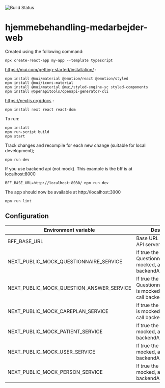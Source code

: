 ![Build Status](https://github.com/KvalitetsIT/hjemmebehandling-medarbejder-web/workflows/CICD/badge.svg)
# hjemmebehandling-medarbejder-web

Created using the following command:

```
npx create-react-app my-app --template typescript
```

https://mui.com/getting-started/installation/ :
```
npm install @mui/material @emotion/react @emotion/styled
npm install @mui/icons-material
npm install @mui/material @mui/styled-engine-sc styled-components
npm install @openapitools/openapi-generator-cli
```

https://nextjs.org/docs :
```
npm install next react react-dom
```

To run:
```
npm install
npm run-script build
npm start
```

Track changes and recompile for each new change (suitable for local development);
```
npm run dev
```
If you use backend api (not mock). This example is the bff is at localhost:8000 
```
BFF_BASE_URL=http://localhost:8080/ npm run dev
```

The app should now be available at http://localhost:3000

```
npm run lint
```

## Configuration

| Environment variable | Description | Required |
|----------------------|-------------|---------- |
| BFF_BASE_URL | Base URL for Backend API server. | Yes |
| NEXT_PUBLIC_MOCK_QUESTIONNAIRE_SERVICE | If true the QuestionnaireApi is mocked, and will not call backendApi | No |
| NEXT_PUBLIC_MOCK_QUESTION_ANSWER_SERVICE | If true the QuestionnaireAnswerApi is mocked, and will not call backendApi | No |
| NEXT_PUBLIC_MOCK_CAREPLAN_SERVICE |If true the CareplanApi is mocked, and will not call backendApi | No |
| NEXT_PUBLIC_MOCK_PATIENT_SERVICE | If true the PatientApi is mocked, and will not call backendApi | No |
| NEXT_PUBLIC_MOCK_USER_SERVICE | If true the UserApi is mocked, and will not call backendApi | No |
| NEXT_PUBLIC_MOCK_PERSON_SERVICE | If true the PersonApi is mocked, and will not call backendApi| No |

